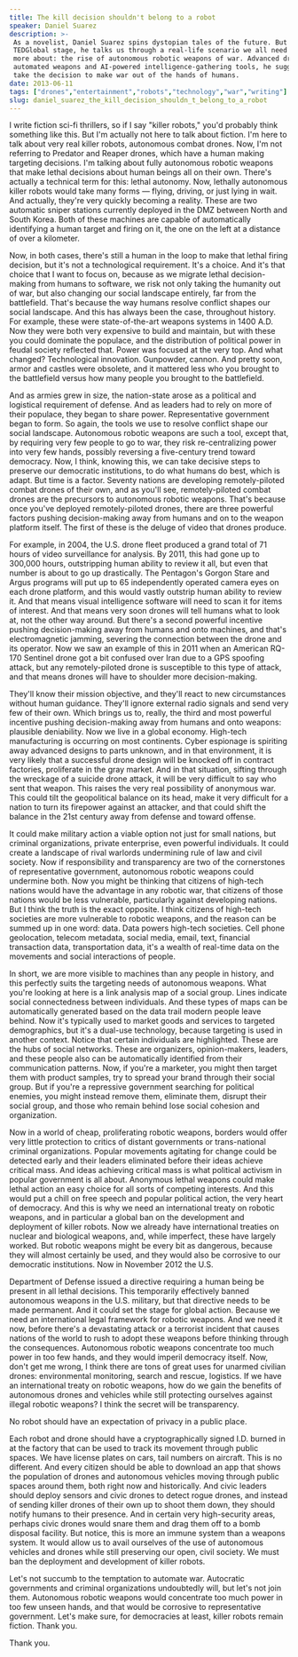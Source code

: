 ```yaml
---
title: The kill decision shouldn't belong to a robot
speaker: Daniel Suarez
description: >-
 As a novelist, Daniel Suarez spins dystopian tales of the future. But on the
 TEDGlobal stage, he talks us through a real-life scenario we all need to know
 more about: the rise of autonomous robotic weapons of war. Advanced drones,
 automated weapons and AI-powered intelligence-gathering tools, he suggests, could
 take the decision to make war out of the hands of humans.
date: 2013-06-11
tags: ["drones","entertainment","robots","technology","war","writing"]
slug: daniel_suarez_the_kill_decision_shouldn_t_belong_to_a_robot
---
```


I write fiction sci-fi thrillers, so if I say "killer robots," you'd probably think
something like this. But I'm actually not here to talk about fiction. I'm here to talk
about very real killer robots, autonomous combat drones. Now, I'm not referring to Predator
and Reaper drones, which have a human making targeting decisions. I'm talking about fully
autonomous robotic weapons that make lethal decisions about human beings all on their own.
There's actually a technical term for this: lethal autonomy. Now, lethally autonomous
killer robots would take many forms — flying, driving, or just lying in wait. And
actually, they're very quickly becoming a reality. These are two automatic sniper stations
currently deployed in the DMZ between North and South Korea. Both of these machines are
capable of automatically identifying a human target and firing on it, the one on the left
at a distance of over a kilometer.

Now, in both cases, there's still a human in the loop to make that lethal firing decision,
but it's not a technological requirement. It's a choice. And it's that choice that I want
to focus on, because as we migrate lethal decision-making from humans to software, we risk
not only taking the humanity out of war, but also changing our social landscape entirely,
far from the battlefield. That's because the way humans resolve conflict shapes our social
landscape. And this has always been the case, throughout history. For example, these were
state-of-the-art weapons systems in 1400 A.D. Now they were both very expensive to build
and maintain, but with these you could dominate the populace, and the distribution of
political power in feudal society reflected that. Power was focused at the very top. And
what changed? Technological innovation. Gunpowder, cannon. And pretty soon, armor and
castles were obsolete, and it mattered less who you brought to the battlefield versus how
many people you brought to the battlefield.

And as armies grew in size, the nation-state arose as a political and logistical
requirement of defense. And as leaders had to rely on more of their populace, they began
to share power. Representative government began to form. So again, the tools we use to
resolve conflict shape our social landscape. Autonomous robotic weapons are such a tool,
except that, by requiring very few people to go to war, they risk re-centralizing power
into very few hands, possibly reversing a five-century trend toward democracy. Now, I
think, knowing this, we can take decisive steps to preserve our democratic institutions,
to do what humans do best, which is adapt. But time is a factor. Seventy nations are
developing remotely-piloted combat drones of their own, and as you'll see,
remotely-piloted combat drones are the precursors to autonomous robotic weapons. That's
because once you've deployed remotely-piloted drones, there are three powerful factors
pushing decision-making away from humans and on to the weapon platform itself. The first of
these is the deluge of video that drones produce.

For example, in 2004, the U.S. drone fleet produced a grand total of 71 hours of video
surveillance for analysis. By 2011, this had gone up to 300,000 hours, outstripping human
ability to review it all, but even that number is about to go up drastically. The
Pentagon's Gorgon Stare and Argus programs will put up to 65 independently operated camera
eyes on each drone platform, and this would vastly outstrip human ability to review it.
And that means visual intelligence software will need to scan it for items of interest.
And that means very soon drones will tell humans what to look at, not the other way
around. But there's a second powerful incentive pushing decision-making away from humans
and onto machines, and that's electromagnetic jamming, severing the connection between the
drone and its operator. Now we saw an example of this in 2011 when an American RQ-170
Sentinel drone got a bit confused over Iran due to a GPS spoofing attack, but any
remotely-piloted drone is susceptible to this type of attack, and that means drones will
have to shoulder more decision-making.

They'll know their mission objective, and they'll react to new circumstances without human
guidance. They'll ignore external radio signals and send very few of their own. Which
brings us to, really, the third and most powerful incentive pushing decision-making away
from humans and onto weapons: plausible deniability. Now we live in a global economy.
High-tech manufacturing is occurring on most continents. Cyber espionage is spiriting away
advanced designs to parts unknown, and in that environment, it is very likely that a
successful drone design will be knocked off in contract factories, proliferate in the gray
market. And in that situation, sifting through the wreckage of a suicide drone attack, it
will be very difficult to say who sent that weapon. This raises the very real possibility
of anonymous war. This could tilt the geopolitical balance on its head, make it very
difficult for a nation to turn its firepower against an attacker, and that could shift the
balance in the 21st century away from defense and toward offense.

It could make military action a viable option not just for small nations, but criminal
organizations, private enterprise, even powerful individuals. It could create a landscape
of rival warlords undermining rule of law and civil society. Now if responsibility and
transparency are two of the cornerstones of representative government, autonomous robotic
weapons could undermine both. Now you might be thinking that citizens of high-tech nations
would have the advantage in any robotic war, that citizens of those nations would be less
vulnerable, particularly against developing nations. But I think the truth is the exact
opposite. I think citizens of high-tech societies are more vulnerable to robotic weapons,
and the reason can be summed up in one word: data. Data powers high-tech societies. Cell
phone geolocation, telecom metadata, social media, email, text, financial transaction
data, transportation data, it's a wealth of real-time data on the movements and social
interactions of people.

In short, we are more visible to machines than any people in history, and this perfectly
suits the targeting needs of autonomous weapons. What you're looking at here is a link
analysis map of a social group. Lines indicate social connectedness between individuals.
And these types of maps can be automatically generated based on the data trail modern
people leave behind. Now it's typically used to market goods and services to targeted
demographics, but it's a dual-use technology, because targeting is used in another
context. Notice that certain individuals are highlighted. These are the hubs of social
networks. These are organizers, opinion-makers, leaders, and these people also can be
automatically identified from their communication patterns. Now, if you're a marketer, you
might then target them with product samples, try to spread your brand through their social
group. But if you're a repressive government searching for political enemies, you might
instead remove them, eliminate them, disrupt their social group, and those who remain
behind lose social cohesion and organization.

Now in a world of cheap, proliferating robotic weapons, borders would offer very little
protection to critics of distant governments or trans-national criminal organizations.
Popular movements agitating for change could be detected early and their leaders
eliminated before their ideas achieve critical mass. And ideas achieving critical mass is
what political activism in popular government is all about. Anonymous lethal weapons could
make lethal action an easy choice for all sorts of competing interests. And this would put
a chill on free speech and popular political action, the very heart of democracy. And this
is why we need an international treaty on robotic weapons, and in particular a global ban
on the development and deployment of killer robots. Now we already have international
treaties on nuclear and biological weapons, and, while imperfect, these have largely
worked. But robotic weapons might be every bit as dangerous, because they will almost
certainly be used, and they would also be corrosive to our democratic institutions. Now in
November 2012 the U.S.

Department of Defense issued a directive requiring a human being be present in all lethal
decisions. This temporarily effectively banned autonomous weapons in the U.S. military,
but that directive needs to be made permanent. And it could set the stage for global
action. Because we need an international legal framework for robotic weapons. And we need
it now, before there's a devastating attack or a terrorist incident that causes nations of
the world to rush to adopt these weapons before thinking through the consequences.
Autonomous robotic weapons concentrate too much power in too few hands, and they would
imperil democracy itself. Now, don't get me wrong, I think there are tons of great uses for
unarmed civilian drones: environmental monitoring, search and rescue, logistics. If we
have an international treaty on robotic weapons, how do we gain the benefits of autonomous
drones and vehicles while still protecting ourselves against illegal robotic weapons? I
think the secret will be transparency.

No robot should have an expectation of privacy in a public place.

Each robot and drone should have a cryptographically signed I.D. burned in at the factory
that can be used to track its movement through public spaces. We have license plates on
cars, tail numbers on aircraft. This is no different. And every citizen should be able to
download an app that shows the population of drones and autonomous vehicles moving through
public spaces around them, both right now and historically. And civic leaders should
deploy sensors and civic drones to detect rogue drones, and instead of sending killer
drones of their own up to shoot them down, they should notify humans to their presence.
And in certain very high-security areas, perhaps civic drones would snare them and drag
them off to a bomb disposal facility. But notice, this is more an immune system than a
weapons system. It would allow us to avail ourselves of the use of autonomous vehicles and
drones while still preserving our open, civil society. We must ban the deployment and
development of killer robots.

Let's not succumb to the temptation to automate war. Autocratic governments and criminal
organizations undoubtedly will, but let's not join them. Autonomous robotic weapons would
concentrate too much power in too few unseen hands, and that would be corrosive to
representative government. Let's make sure, for democracies at least, killer robots remain
fiction. Thank you.

Thank you. 

<!--
ad_duration=3.33
event="TEDGlobal 2013"
external_start_time=0
has_talk_citation=0
intro_duration=11.82
is_subtitle_required="False"
is_talk_featured="True"
language="en"
language_swap="False"
native_language="en"
number_of_related_talks=6
number_of_speakers=1
number_of_subtitled_videos=27
number_of_tags=6
number_of_talk_download_languages=27
number_of_talk_more_resources=3
number_of_talk_recommendations=0
number_of_talks_take_actions=0
post_ad_duration=0.83
published_timestamp="2013-06-13 10:48:16"
recording_date="2013-06-11"
speaker_description="Sci-fi author"
speaker_is_published=1
speaker_name="Daniel Suarez"
talk_name="The kill decision shouldn't belong to a robot"
talks_tags=["drones","entertainment","robots","technology","war","writing"]
talks_take_action=[]
url_audio="https://download.ted.com/talks/DanielSuarez_2013G.mp3?apikey=acme-roadrunner"
url_photo_speaker="https://pe.tedcdn.com/images/ted/c98cabcd7e8a48854617ea560f7490b792fffcc9_254x191.jpg"
url_photo_talk="https://pe.tedcdn.com/images/ted/b15f33c6694783ada082bb6afc53b762cd014d2f_1600x1200.jpg"
url_webpage="https://www.ted.com/talks/daniel_suarez_the_kill_decision_shouldn_t_belong_to_a_robot"
video_type_name="TED Stage Talk"
-->